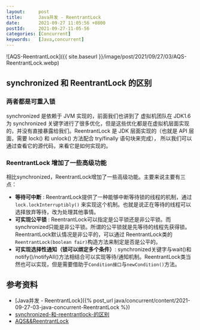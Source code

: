 ```yaml
---
layout:     post
title:      Java并发 - ReentrantLock
date:       2021-09-27 11:05:56 +0800
postId:     2021-09-27-11-05-56
categories: [Concurrent]
keywords:   [Java,concurrent]
---
```



![AQS-ReentrantLock]({{ site.baseurl }}/image/post/2021/09/27/03/AQS-ReentrantLock.webp)


## synchronized 和 ReentrantLock 的区别

### 两者都是可重入锁
synchronized 是依赖于 JVM 实现的，前面我们也讲到了 虚拟机团队在 JDK1.6 为 synchronized 
关键字进行了很多优化，但是这些优化都是在虚拟机层面实现的，并没有直接暴露给我们。ReentrantLock 
是 JDK 层面实现的（也就是 API 层面，需要 lock() 和 unlock() 方法配合 try/finally 语句块来完成），
所以我们可以通过查看它的源代码，来看它是如何实现的。

### ReentrantLock 增加了一些高级功能
相比synchronized，ReentrantLock增加了一些高级功能。主要来说主要有三点：
* **等待可中断** : ReentrantLock提供了一种能够中断等待锁的线程的机制，通过 `lock.lockInterruptibly()` 来实现这个机制。也就是说正在等待的线程可以选择放弃等待，改为处理其他事情。
* **可实现公平锁** : ReentrantLock可以指定是公平锁还是非公平锁。而synchronized只能是非公平锁。所谓的公平锁就是先等待的线程先获得锁。ReentrantLock默认情况是非公平的，可以通过 ReentrantLock类的`ReentrantLock(boolean fair)`构造方法来制定是否是公平的。
* **可实现选择性通知（锁可以绑定多个条件）**: synchronized关键字与wait()和notify()/notifyAll()方法相结合可以实现等待/通知机制。ReentrantLock类当然也可以实现，但是需要借助于`Condition接口`与`newCondition()`方法。

## 参考资料
* [Java并发 - ReentrantLock]({% post_url java/concurrent/content/2021-09-27-03-java-concurrent-ReentrantLock %})
* [synchronized-和-reentrantlock-的区别](https://snailclimb.gitee.io/javaguide/#/docs/java/multi-thread/Java并发进阶常见面试题总结?id=_15-谈谈-synchronized-和-reentrantlock-的区别)
* [AQS&&ReentrantLock](https://mp.weixin.qq.com/s?__biz=MzU4NzA3MTc5Mg==&mid=2247484035&idx=1&sn=ccaec352e192f1fd40020d9a984e9461&chksm=fdf0eadcca8763ca5c44bd19118fd00e843c163deb40cda444b3fc08430c57760db15eca1ea6&scene=21&cur_album_id=1657204970858872832#wechat_redirect)


